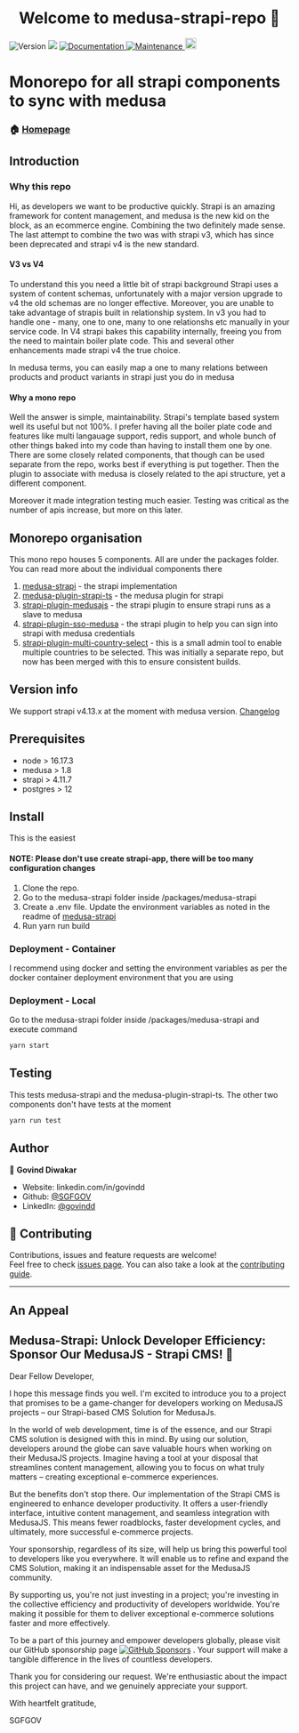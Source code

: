 <h1 align="center">Welcome to medusa-strapi-repo 👋</h1>
<p>
  <img alt="Version" src="https://img.shields.io/badge/version-1.0.0-blue.svg?cacheSeconds=2592000" />
  <img src="https://img.shields.io/badge/node-%3E16.17.2-blue.svg" />
  <a href="./docs" target="_blank">
    <img alt="Documentation" src="https://img.shields.io/badge/documentation-yes-brightgreen.svg" />
  </a>
  <a href="https://github.com/SGFGOV/medusa-strapi-repo/graphs/commit-activity" target="_blank">
    <img alt="Maintenance" src="https://img.shields.io/badge/Maintained%3F-yes-green.svg" />
  </a>
  <a href="https://github.com/adrien2p/medusa-extender/blob/main/LICENSE"><img alt="Licence" src="https://img.shields.io/github/license/adrien2p/medusa-extender?style=flat" height="20"/></a>
</p>

# Monorepo for all strapi components to sync with medusa

### 🏠 [Homepage](README.md)



## Introduction

### Why this repo

Hi, as developers we want to be productive quickly. Strapi is an amazing framework for content management, and medusa is the new kid on the block, as an ecommerce engine. Combining the two definitely made sense. The last attempt to combine the two was with strapi v3, which has since been deprecated and strapi v4 is the new standard. 

#### V3 vs V4
To understand this you need a little bit of strapi background
Strapi uses a system of content schemas, unfortunately with a major version upgrade to v4 the old schemas are no longer effective. Moreover, you are unable to take advantage of strapis built in relationship system. In v3 you had to handle one  - many, one to one, many to one relationshs etc manually in your service code. In V4 strapi bakes this capability internally, freeing you from the need to maintain boiler plate code. This and several other enhancements made strapi v4 the true choice. 

In medusa terms, you can easily map a one to many relations between products and product variants in strapi just you do in medusa

#### Why a mono repo

Well the answer is simple, maintainability. Strapi's template based system well its useful but not 100%. I prefer having all the boiler plate code and features like multi langauage support, redis support, and whole bunch of other things baked into my code than having to install them one by one.
There are some closely related components, that though can be used separate from the repo, works best if everything is put together. 
Then the plugin to associate with medusa is closely related to the api structure, yet a different component. 

Moreover it made integration testing much easier. Testing was critical as the number of apis increase, but more on this later. 

## Monorepo organisation

This mono repo houses 5 components. All are under the packages folder. You can read more about the individual components there
1. [medusa-strapi](packages/medusa-strapi/README.md)            - the strapi implementation
2. [medusa-plugin-strapi-ts](packages/medusa-plugin-strapi-ts/README.md)  - the medusa plugin for strapi
3. [strapi-plugin-medusajs](packages/strapi-plugin-medusajs/README.md)   - the strapi plugin to ensure strapi runs as a slave to medusa
4. [strapi-plugin-sso-medusa](packages/strapi-plugin-sso-medusa/README.md) - the strapi plugin to help you can sign into strapi with medusa credentials
5. [strapi-plugin-multi-country-select](packages/strapi-plugin-multi-country-select/README.md) - this is a small admin tool to enable multiple countries to be selected. This was initially a separate repo, but now has been merged with this to ensure consistent builds.

## Version info

We support strapi v4.13.x at the moment with medusa version. 
[Changelog](CHANGELOG.md)

## Prerequisites

- node   > 16.17.3
- medusa > 1.8
- strapi > 4.11.7
- postgres > 12

## Install
 
This is the easiest 

#### NOTE: Please don't use create strapi-app, there will be too many configuration changes

1. Clone the repo. 
2. Go to the medusa-strapi folder inside <yourrepo>/packages/medusa-strapi
3. Create a .env file. Update the environment variables as noted in the readme of [medusa-strapi](packages/medusa-strapi/README.md)     
4. Run yarn run build



### Deployment - Container

I recommend using docker and setting the environment variables as per the docker container deployment environment that you are using

### Deployment - Local
Go to the medusa-strapi folder inside /packages/medusa-strapi and execute command
```sh
yarn start
```
## Testing

This tests medusa-strapi and the medusa-plugin-strapi-ts. The other two components don't have tests at the moment

```sh
yarn run test
```

## Author

👤 **Govind Diwakar**

* Website: linkedin.com/in/govindd
* Github: [@SGFGOV](https://github.com/SGFGOV)
* LinkedIn: [@govindd](https://linkedin.com/in/govindd)

## 🤝 Contributing

Contributions, issues and feature requests are welcome!<br />Feel free to check [issues page](https://github.com/SGFGOV/medusa-strapi-repo/issues). You can also take a look at the [contributing guide](./CONTRIBUTING.md).

***
## An Appeal
## Medusa-Strapi: Unlock Developer Efficiency: Sponsor Our MedusaJS - Strapi CMS! 🚀

Dear Fellow Developer,

I hope this message finds you well. I'm excited to introduce you to a project that promises to be a game-changer for developers working on MedusaJS projects – our Strapi-based CMS Solution for MedusaJs.

In the world of web development, time is of the essence, and our Strapi CMS solution is designed with this in mind. By using our solution, developers around the globe can save valuable hours when working on their MedusaJS projects. Imagine having a tool at your disposal that streamlines content management, allowing you to focus on what truly matters – creating exceptional e-commerce experiences.

But the benefits don't stop there. Our implementation of the Strapi CMS is engineered to enhance developer productivity. It offers a user-friendly interface, intuitive content management, and seamless integration with MedusaJS. This means fewer roadblocks, faster development cycles, and ultimately, more successful e-commerce projects.

Your sponsorship, regardless of its size, will help us bring this powerful tool to developers like you everywhere. It will enable us to refine and expand the CMS Solution, making it an indispensable asset for the MedusaJS community.

By supporting us, you're not just investing in a project; you're investing in the collective efficiency and productivity of developers worldwide. You're making it possible for them to deliver exceptional e-commerce solutions faster and more effectively.

To be a part of this journey and empower developers globally, please visit our GitHub sponsorship page [![GitHub Sponsors](https://img.shields.io/github/sponsors/SGFGOV?label=Sponsor%20Medusa-Strapi&style=social)](https://github.com/sponsors/SGFGOV)
. Your support will make a tangible difference in the lives of countless developers.

Thank you for considering our request. We're enthusiastic about the impact this project can have, and we genuinely appreciate your support.


With heartfelt gratitude,

SGFGOV

